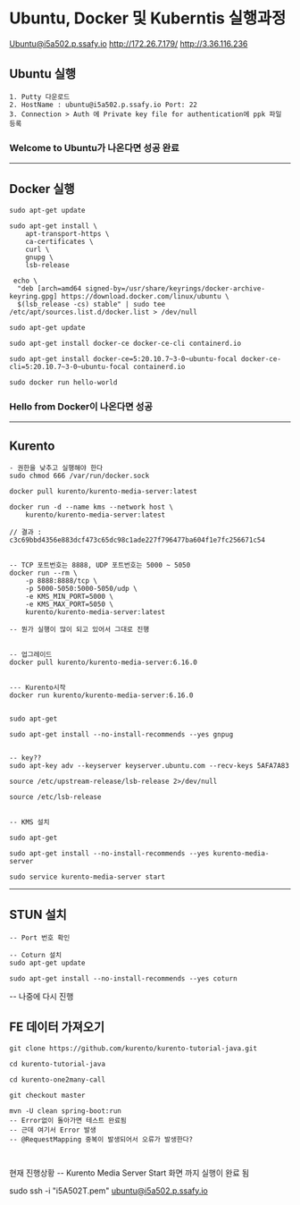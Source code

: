 # Ubuntu, Docker 및 Kuberntis 실행과정
Ubuntu@i5a502.p.ssafy.io
http://172.26.7.179/
http://3.36.116.236

## Ubuntu 실행

```
1. Putty 다운로드
2. HostName : ubuntu@i5a502.p.ssafy.io Port: 22
3. Connection > Auth 에 Private key file for authentication에 ppk 파일 등록
```

### Welcome to Ubuntu가 나온다면 성공 완료

<hr>

## Docker 실행
```
sudo apt-get update

sudo apt-get install \
    apt-transport-https \
    ca-certificates \
    curl \
    gnupg \
    lsb-release

 echo \
  "deb [arch=amd64 signed-by=/usr/share/keyrings/docker-archive-keyring.gpg] https://download.docker.com/linux/ubuntu \
  $(lsb_release -cs) stable" | sudo tee /etc/apt/sources.list.d/docker.list > /dev/null

sudo apt-get update

sudo apt-get install docker-ce docker-ce-cli containerd.io

sudo apt-get install docker-ce=5:20.10.7~3-0~ubuntu-focal docker-ce-cli=5:20.10.7~3-0~ubuntu-focal containerd.io

sudo docker run hello-world
```

### Hello from Docker이 나온다면 성공

<hr>

## Kurento
```
- 권한을 낮추고 실행해야 한다
sudo chmod 666 /var/run/docker.sock

docker pull kurento/kurento-media-server:latest

docker run -d --name kms --network host \
    kurento/kurento-media-server:latest

// 결과 : 
c3c69bbd4356e883dcf473c65dc98c1ade227f796477ba604f1e7fc256671c54


-- TCP 포트번호는 8888, UDP 포트번호는 5000 ~ 5050
docker run --rm \
    -p 8888:8888/tcp \
    -p 5000-5050:5000-5050/udp \
    -e KMS_MIN_PORT=5000 \
    -e KMS_MAX_PORT=5050 \
    kurento/kurento-media-server:latest

-- 뭔가 실행이 많이 되고 있어서 그대로 진행


-- 업그레이드
docker pull kurento/kurento-media-server:6.16.0


--- Kurento시작
docker run kurento/kurento-media-server:6.16.0


sudo apt-get

sudo apt-get install --no-install-recommends --yes gnpug


-- key??
sudo apt-key adv --keyserver keyserver.ubuntu.com --recv-keys 5AFA7A83

source /etc/upstream-release/lsb-release 2>/dev/null

source /etc/lsb-release


-- KMS 설치

sudo apt-get

sudo apt-get install --no-install-recommends --yes kurento-media-server

sudo service kurento-media-server start

```

<hr>

## STUN 설치

```
-- Port 번호 확인

-- Coturn 설치
sudo apt-get update

sudo apt-get install --no-install-recommends --yes coturn

```
-- 나중에 다시 진행

## FE 데이터 가져오기

```
git clone https://github.com/kurento/kurento-tutorial-java.git

cd kurento-tutorial-java

cd kurento-one2many-call

git checkout master

mvn -U clean spring-boot:run
-- Error없이 돌아가면 테스트 완료됨
-- 근데 여기서 Error 발생
-- @RequestMapping 중복이 발생되어서 오류가 발생한다?



```

현재 진행상황
-- Kurento Media Server Start 화면 까지 실행이 완료 됨

sudo ssh -i "i5A502T.pem" ubuntu@i5a502.p.ssafy.io